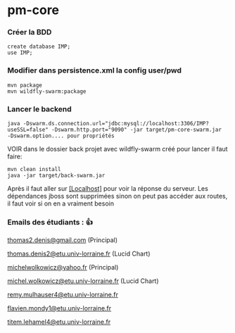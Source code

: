 # pm-core

### Créer la BDD
```
create database IMP;
use IMP;
```

### Modifier dans persistence.xml la config user/pwd
```
mvn package
mvn wildfly-swarm:package
```

### Lancer le backend
```
java -Dswarm.ds.connection.url="jdbc:mysql://localhost:3306/IMP?useSSL=false" -Dswarm.http.port="9090" -jar target/pm-core-swarm.jar
-Dswarm.option.... pour propriétés
```

VOIR dans le dossier back
projet avec wildfly-swarm créé
pour lancer il faut faire:
```
mvn clean install
java -jar target/back-swarm.jar 
```

Après il faut aller sur [[Localhost]](http://localhost:8080/pm/rest/user) pour voir la réponse du serveur.
Les dépendances jboss sont supprimées sinon on peut pas accéder aux routes, il faut voir si on en a vraiment besoin
 
### Emails des étudiants : :+1:
thomas2.denis@gmail.com (Principal)

thomas.denis2@etu.univ-lorraine.fr (Lucid Chart)

michelwolkowicz@yahoo.fr (Principal)

michel.wolkowicz@etu.univ-lorraine.fr (Lucid Chart)

remy.mulhauser4@etu.univ-lorraine.fr

flavien.mondy1@etu.univ-lorraine.fr

titem.lehamel4@etu.univ-lorraine.fr

